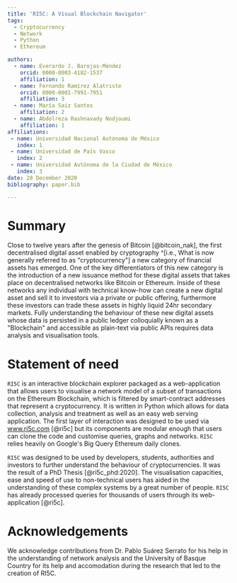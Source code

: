 ```yaml
---
title: 'RI5C: A Visual Blockchain Navigator'
tags:
  - Cryptocurrency
  - Network
  - Python
  - Ethereum

authors:
  - name: Everardo J. Barojas-Méndez
    orcid: 0000-0003-4182-1537
    affiliation: 1
  - name: Fernando Ramírez Alatriste
    orcid: 0000-0001-7991-7951
    affiliation: 3
  - name: María Saiz Santos
    affiliation: 2
  - name: Abdolreza Rashnavady Nodjoumi
    affiliation: 1
affiliations:
 - name: Universidad Nacional Autónoma de México
   index: 1
 - name: Universidad de País Vasco
   index: 2
 - name: Universidad Autónoma de la Ciudad de México
   index: 3
date: 28 December 2020
bibliography: paper.bib

---
```


# Summary
Close to twelve years after the genesis of Bitcoin [@bitcoin_nak], the first decentralised digital asset enabled by cryptography ^[i.e., What is now generally referred to as "cryptocurrency"] a new category of financial assets has emerged. One of the key differentiators of this new category is the introduction of a new issuance method for these digital assets that takes place on decentralised networks like Bitcoin or Ethereum. Inside of these networks any individual with technical know-how can create a new digital asset and sell it to investors via a private or public offering, furthermore these investors can trade these assets in highly liquid 24hr secondary markets. Fully understanding the behaviour of these new digital assets whose data is persisted in a public ledger colloquially known as a "Blockchain" and accessible as plain-text via public APIs requires data analysis and visualisation tools.

<!-- ABSTRACT 

Poco más de 10 años después de la génesis de Bitcoin, el primer activo digital habilitado por criptografía,\footnote{ También llamado criptodivisa} hemos visto una nueva categoría de activos financieros emerger. Con ello, una gran cantidad de criptodivisas han generado un mercado secundario altamente líquido. El valor de este mercado de activos basados en criptodivisas ha crecido enormemente, en su máximo histórico hasta \$829 millones de millones de dólares \cite{coinmarketcap}, equivalente al producto interno bruto de México en el 2005 \cite{GDPMEX}. Durante el 2017 se vivió una burbuja financiera dentro de este ecosistema emergente, en la cual estos activos se valorizaron con tasas de crecimiento exponenciales y que hicieron eco a las valoraciones de acciones de empresas tecnológicas en la burbuja \emph{\hyperref[s:dotcom]{PuntoCom}}. Uno de los factores significativos que contribuyeron a esta burbuja, fue la introducción de un nuevo método de emisión de activos digitales, que en el 2017 no seguía ninguna regulación. La emisión de estos activos se lleva a cabo a través de redes descentralizadas, como Bitcoin o Ethereum, en donde cualquier individuo con capacidad técnica puede emitir un activo digital, mientras que los inversionistas participantes pueden liquidar estos activos en mercados secundarios. El objetivo de esta investigación es encontrar un modelo de evaluación para estos sistemas de criptodivisas y transmitir el panorama económico y social que las rodea. En esta investigación se propone una metodología para evaluar un sistema de criptodivisas basado en la cadena de bloques, en forma de una herramienta de software original distribuida con una licencia de código abierto, de tal forma que la propia metodología propuesta, llamada RI5C, es el resultado principal de esta investigación. -->

# Statement of need

`RI5C` is an interactive blockchain explorer packaged as a web-application that allows users to visualise a network model of a subset of transactions on the Ethereum Blockchain, which is filtered by smart-contract addresses that represent a cryptocurrency. It is written in Python which allows for data collection, analysis and treatment as well as an easy web serving application. The first layer of interaction was designed to be used via www.ri5c.com [@ri5c] but its components are modular enough that users can clone the code and customise queries, graphs and networks. `RI5C` relies heavily on Google's Big Query Ethereum daily clones.

`RI5C` was designed to be used by developers, students, authorities and investors to further understand the behaviour of cryptocurrencies. It was the result of a PhD Thesis [@ri5c_phd:2020]. The visualisation capacities, ease and speed of use to non-technical users has aided in the understanding of these complex systems by a great number of people. `RI5C` has already processed queries for thousands of users through its web-application [@ri5c].

<!-- 
# Citations

Citations to entries in paper.bib should be in
[rMarkdown](http://rmarkdown.rstudio.com/authoring_bibliographies_and_citations.html)
format.

If you want to cite a software repository URL (e.g. something on GitHub without a preferred
citation) then you can do it with the example BibTeX entry below for @fidgit.

For a quick reference, the following citation commands can be used:
- `@author:2001`  ->  "Author et al. (2001)"
- `[@author:2001]` -> "(Author et al., 2001)"
- `[@author1:2001; @author2:2001]` -> "(Author1 et al., 2001; Author2 et al., 2002)"

# Figures

Figures can be included like this:
![Caption for example figure.\label{fig:example}](figure.png)
and referenced from text using \autoref{fig:example}.

Figure sizes can be customized by adding an optional second parameter:
![Caption for example figure.](figure.png){ width=20% }
 -->
# Acknowledgements

We acknowledge contributions from Dr. Pablo Suárez Serrato for his help in the understanding of network analysis and the University of Basque Country for its help and accomodation during the research that led to the creation of RI5C.

<!-- # References -->

